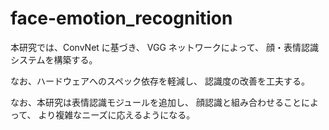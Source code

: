 # face-emotion_recognition
本研究では、ConvNet に基づき、
VGG ネットワークによって、
顔・表情認識システムを構築する。

なお、ハードウェアへのスペック依存を軽減し、
認識度の改善を工夫する。 

なお、本研究は表情認識モジュールを追加し、
顔認識と組み合わせることによって、
より複雑なニーズに応えるようになる。
